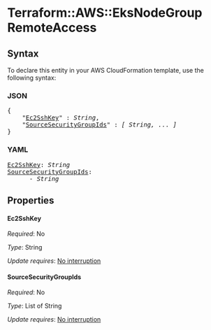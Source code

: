 # Terraform::AWS::EksNodeGroup RemoteAccess

## Syntax

To declare this entity in your AWS CloudFormation template, use the following syntax:

### JSON

<pre>
{
    "<a href="#ec2sshkey" title="Ec2SshKey">Ec2SshKey</a>" : <i>String</i>,
    "<a href="#sourcesecuritygroupids" title="SourceSecurityGroupIds">SourceSecurityGroupIds</a>" : <i>[ String, ... ]</i>
}
</pre>

### YAML

<pre>
<a href="#ec2sshkey" title="Ec2SshKey">Ec2SshKey</a>: <i>String</i>
<a href="#sourcesecuritygroupids" title="SourceSecurityGroupIds">SourceSecurityGroupIds</a>: <i>
      - String</i>
</pre>

## Properties

#### Ec2SshKey

_Required_: No

_Type_: String

_Update requires_: [No interruption](https://docs.aws.amazon.com/AWSCloudFormation/latest/UserGuide/using-cfn-updating-stacks-update-behaviors.html#update-no-interrupt)

#### SourceSecurityGroupIds

_Required_: No

_Type_: List of String

_Update requires_: [No interruption](https://docs.aws.amazon.com/AWSCloudFormation/latest/UserGuide/using-cfn-updating-stacks-update-behaviors.html#update-no-interrupt)

